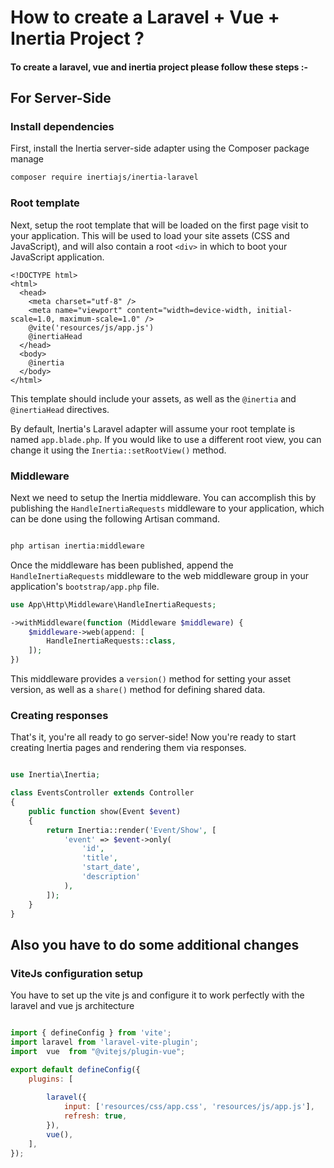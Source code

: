 # How to create a Laravel + Vue + Inertia Project ?
#### To create a laravel, vue and inertia project please follow these steps :-

## For Server-Side

### Install dependencies

First, install the Inertia server-side adapter using the Composer package manage

```bash
composer require inertiajs/inertia-laravel
```

### Root template

Next, setup the root template that will be loaded on the first page visit to your application. This will be used to load your site assets (CSS and JavaScript), and will also contain a root `<div>` in which to boot your JavaScript application.

```blade
<!DOCTYPE html>
<html>
  <head>
    <meta charset="utf-8" />
    <meta name="viewport" content="width=device-width, initial-scale=1.0, maximum-scale=1.0" />
    @vite('resources/js/app.js')
    @inertiaHead
  </head>
  <body>
    @inertia
  </body>
</html>

```

This template should include your assets, as well as the `@inertia` and `@inertiaHead` directives.

By default, Inertia's Laravel adapter will assume your root template is named `app.blade.php`. If you would like to use a different root view, you can change it using the `Inertia::setRootView()` method.


### Middleware

Next we need to setup the Inertia middleware. You can accomplish this by publishing the `HandleInertiaRequests` middleware to your application, which can be done using the following Artisan command.

```bash

php artisan inertia:middleware


```

Once the middleware has been published, append the `HandleInertiaRequests` middleware to the web middleware group in your application's `bootstrap/app.php` file.


```php
use App\Http\Middleware\HandleInertiaRequests;

->withMiddleware(function (Middleware $middleware) {
    $middleware->web(append: [
        HandleInertiaRequests::class,
    ]);
})

```

This middleware provides a `version()` method for setting your asset version, as well as a `share()` method for defining shared data.


### Creating responses

That's it, you're all ready to go server-side! Now you're ready to start creating Inertia pages and rendering them via responses.

```php

use Inertia\Inertia;

class EventsController extends Controller
{
    public function show(Event $event)
    {
        return Inertia::render('Event/Show', [
            'event' => $event->only(
                'id',
                'title',
                'start_date',
                'description'
            ),
        ]);
    }
}

```

## Also you have to do some additional changes 

### ViteJs configuration setup
You have to set up the vite js and configure it to work perfectly with the laravel and vue js architecture

```js

import { defineConfig } from 'vite';
import laravel from 'laravel-vite-plugin';
import  vue  from "@vitejs/plugin-vue";

export default defineConfig({
    plugins: [
        
        laravel({
            input: ['resources/css/app.css', 'resources/js/app.js'],
            refresh: true,
        }),
        vue(),
    ],
});


```




